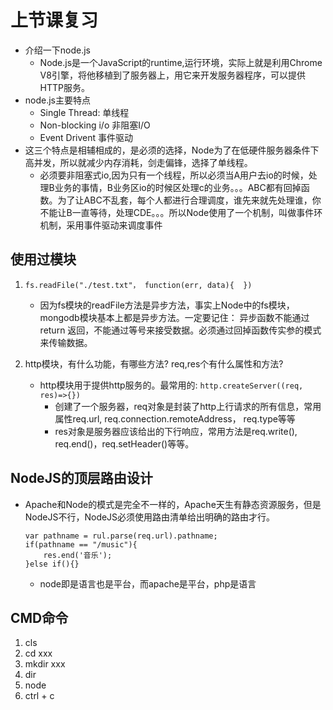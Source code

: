 # 上节课复习
* 介绍一下node.js
    * Node.js是一个JavaScript的runtime,运行环境，实际上就是利用Chrome V8引擎，将他移植到了服务器上，用它来开发服务器程序，可以提供HTTP服务。
* node.js主要特点
    * Single Thread: 单线程
    * Non-blocking i/o 非阻塞I/O
    * Event Drivent 事件驱动
* 这三个特点是相辅相成的，是必须的选择，Node为了在低硬件服务器条件下高并发，所以就减少内存消耗，剑走偏锋，选择了单线程。
    * 必须要非阻塞式io,因为只有一个线程，所以必须当A用户去io的时候，处理B业务的事情，B业务区io的时候区处理c的业务。。。ABC都有回掉函数。为了让ABC不乱套，每个人都进行合理调度，谁先来就先处理谁，你不能让B一直等待，处理CDE。。。所以Node使用了一个机制，叫做事件环机制，采用事件驱动来调度事件
    
## 使用过模块
1. `fs.readFile("./test.txt"， function(err, data){  })`
    * 因为fs模块的readFile方法是异步方法，事实上Node中的fs模块，mongodb模块基本上都是异步方法。一定要记住： 异步函数不能通过return 返回，不能通过等号来接受数据。必须通过回掉函数传实参的模式来传输数据。

2. http模块，有什么功能，有哪些方法? req,res个有什么属性和方法?
    * http模块用于提供http服务的。最常用的: `http.createServer((req, res)=>{})`
        * 创建了一个服务器，req对象是封装了http上行请求的所有信息，常用属性req.url, req.connection.remoteAddress， req.type等等
        * res对象是服务器应该给出的下行响应，常用方法是req.write(), req.end()，req.setHeader()等等。
        
## NodeJS的顶层路由设计
* Apache和Node的模式是完全不一样的，Apache天生有静态资源服务，但是NodeJS不行，NodeJS必须使用路由清单给出明确的路由才行。
    ```
    var pathname = rul.parse(req.url).pathname;
    if(pathname == "/music"){
        res.end('音乐');
    }else if(){}
    ```
    * node即是语言也是平台，而apache是平台，php是语言
    
## CMD命令
1. cls
2. cd xxx
3. mkdir xxx
4. dir
5. node
6. ctrl + c































